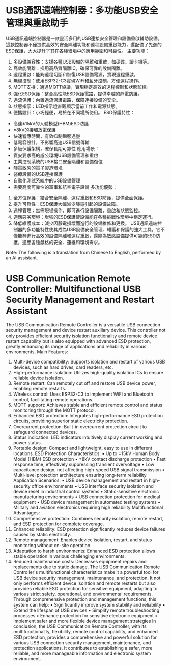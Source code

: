 # USB通訊遠端控制器：多功能USB安全管理與重啟助手
USB通訊遠端控制器是一款靈活多用的USB連接安全管理和設備重啟輔助設備。這款控制器不僅提供高效的安全隔離功能和遠程設備重啟能力，還配備了先進的ESD保護，大大提升了其在各種環境中的應用範圍和可靠性。
主要功能：
1. 多設備兼容性：支援各種USB設備的隔離和重啟，如硬碟、讀卡機等。
2. 高效能隔離：採用高品質隔離IC，確保可靠的設備隔離。
3. 遠程重啟：能夠遠程切斷和恢復USB設備電源，實現遠程重啟。
4. 無線控制：使用ESP32-C3實現WiFi和藍牙控制，方便遠程操作。
5. MQTT支持：通過MQTT協議，實現穩定高效的遠程控制和狀態監控。
6. 強化ESD保護：整合高性能ESD保護電路，提供卓越的靜電防護。
7. 過流保護：內置過流保護電路，保障連接設備的安全。
8. 狀態指示：LED指示燈直觀顯示當前工作和電源狀態。
9. 便攜設計：小巧輕便，易於在不同場所使用。
ESD保護特性：
- 高達±15kV的人體模型(HBM)ESD防護
- ±8kV的接觸放電保護
- 快速響應時間，有效抑制瞬態過壓
- 低電容設計，不影響高速USB信號傳輸
- 多級保護架構，確保長期可靠性
應用場景：
- 資安要求高的辦公環境USB設備管理和重啟
- 工業控制系統的USB接口安全隔離和設備復位
- 靜電敏感的電子製造環境
- 醫療設備的USB連接保護
- 自動化測試系統中的USB設備管理
- 需要高度可靠性的軍事和航空電子設備
多功能優勢：
1. 全方位保護：結合安全隔離、遠程重啟和ESD防護，提供全面保護。
2. 提升可靠性：ESD保護大幅減少靜電引起的設備故障。
3. 遠程管理：無需現場操作，即可進行設備隔離、重啟和狀態監控。
4. 適應惡劣環境：增強的ESD保護使設備能在各種挑戰性環境中穩定運行。
5. 降低維護成本：減少因靜電損壞而進行的設備維修和更換。
USB通訊遠端控制器的多功能特性使其成為USB設備安全管理、維護和保護的強大工具。它不僅能夠進行高效的設備隔離和遠程重啟，還能為敏感設備提供可靠的ESD防護，適應各種嚴格的安全、運維和環境需求。


Note: The following is a translation from Chinese to English, performed by an AI assistant.
# USB Communication Remote Controller: Multifunctional USB Security Management and Restart Assistant
The USB Communication Remote Controller is a versatile USB connection security management and device restart auxiliary device. This controller not only provides efficient security isolation functionality and remote device restart capability but is also equipped with advanced ESD protection, greatly enhancing its range of applications and reliability in various environments.
Main Features:
1.	Multi-device compatibility: Supports isolation and restart of various USB devices, such as hard drives, card readers, etc.
2.	High-performance isolation: Utilizes high-quality isolation ICs to ensure reliable device isolation.
3.	Remote restart: Can remotely cut off and restore USB device power, enabling remote restarts.
4.	Wireless control: Uses ESP32-C3 to implement WiFi and Bluetooth control, facilitating remote operations.
5.	MQTT support: Achieves stable and efficient remote control and status monitoring through the MQTT protocol.
6.	Enhanced ESD protection: Integrates high-performance ESD protection circuits, providing superior static electricity protection.
7.	Overcurrent protection: Built-in overcurrent protection circuit to safeguard connected devices.
8.	Status indication: LED indicators intuitively display current working and power status.
9.	Portable design: Compact and lightweight, easy to use in different locations.
ESD Protection Characteristics:
•	Up to ±15kV Human Body Model (HBM) ESD protection
•	±8kV contact discharge protection
•	Fast response time, effectively suppressing transient overvoltage
•	Low capacitance design, not affecting high-speed USB signal transmission
•	Multi-level protection architecture ensuring long-term reliability
Application Scenarios:
•	USB device management and restart in high-security office environments
•	USB interface security isolation and device reset in industrial control systems
•	Static-sensitive electronic manufacturing environments
•	USB connection protection for medical equipment
•	USB device management in automated testing systems
•	Military and aviation electronics requiring high reliability
Multifunctional Advantages:
1.	Comprehensive protection: Combines security isolation, remote restart, and ESD protection for complete coverage.
2.	Enhanced reliability: ESD protection significantly reduces device failures caused by static electricity.
3.	Remote management: Enables device isolation, restart, and status monitoring without on-site operation.
4.	Adaptation to harsh environments: Enhanced ESD protection allows stable operation in various challenging environments.
5.	Reduced maintenance costs: Decreases equipment repairs and replacements due to static damage.
The USB Communication Remote Controller's multifunctional characteristics make it a powerful tool for USB device security management, maintenance, and protection. It not only performs efficient device isolation and remote restarts but also provides reliable ESD protection for sensitive equipment, adapting to various strict safety, operational, and environmental requirements.
Through comprehensive protection and management functions, this system can help:
•	Significantly improve system stability and reliability
•	Extend the lifespan of USB devices
•	Simplify remote troubleshooting processes
•	Enhance protection for sensitive electronic equipment
•	Implement safer and more flexible device management strategies
In conclusion, the USB Communication Remote Controller, with its multifunctionality, flexibility, remote control capability, and enhanced ESD protection, provides a comprehensive and powerful solution for various USB connection security management, maintenance, and protection applications. It contributes to establishing a safer, more reliable, and more manageable information and electronic system environment.

